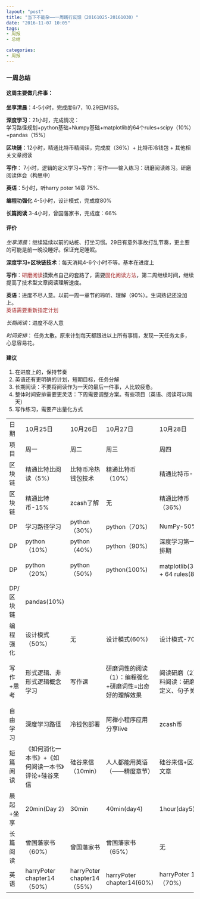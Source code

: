 ```yaml
---
layout: "post"
title: "当下不能杂——一周践行反馈（20161025-20161030）"
date: "2016-11-07 10:05"
tags:
- 周报
- 总结

categories:
- 周报
---
```


### 一周总结

#### 这周主要做几件事：

**坐享清晨**：4-5小时，完成度6/7，10.29日MISS。

**深度学习**：21小时，完成情况：  
学习路径规划+python基础+Numpy基础+matplotlib的64个rules+scipy（10%）+pandas（15%）

**区块链**：12小时，精通比特币精阅读，完成度（36%）+ 比特币冷钱包 + 其他相关文章阅读

**写作**： 7小时，逻辑的定义学习+写作；写作——输入练习：研磨阅读练习。研磨阅读体会（构思中）

**英语**：5小时，听harry poter 14章 75%.

**编程功强化** 4-5小时，设计模式，完成度80%

**长篇阅读** 3-4小时，曾国藩家书，完成度：66%

#### 评价

_坐享清晨_：继续延续以前的站桩、打坐习惯。29日有意外事故打乱节奏，更主要的可能是前一晚没睡好。保证充足睡眠。

**深度学习+区块链技术**：每天消耗4-6个小时不等。基本在进度上

**写作**：<font color="brown">研磨阅读</font>摸索点自己的套路了，需要<font color="brown">固化阅读方法</font>，第二周继续时间，继续提高了技术型文章阅读理解速度。

**英语**：进度不尽人意。以前一周一章节的聆听、理解（90%）。生词熟记还没加上。  
<font color="brown">英语需要重新指定计划</font>

_长期阅读_：进度不尽人意

_时间安排_： 任务太散。原来计划每天都跟进以上所有事情，发现一天任务太多，心思容易花。

#### 建议

1.  在进度上的，保持节奏
2.  英语还有更明确的计划，短期目标，任务分解
3.  长期阅读：不要将阅读作为一天的最后一件事，人比较疲惫。
4.  整体时间安排需要更灵活：下周需要调整方案。有些项目（英语、阅读可以隔天）
5.  写作练习，需要产出量化方式

<table>

<tbody>

<tr>

<td>日期</td>

<td>10月25日</td>

<td>10月26日</td>

<td>10月27日</td>

<td>10月28日</td>

<td>10月29日</td>

<td>10月30日</td>

<td>10月31日</td>

</tr>

<tr>

<td>项目</td>

<td>周一</td>

<td>周二</td>

<td>周三</td>

<td>周四</td>

<td>周五</td>

<td>周六</td>

<td>周日</td>

</tr>

<tr>

<td>区块链</td>

<td>精通比特比阅读（5%）</td>

<td>比特币冷热钱包技术</td>

<td>精通比特币（10%）</td>

<td>精通比特币-12%</td>

<td>精通比特币-27%</td>

<td>无</td>

<td>精通比特币</td>

</tr>

<tr>

<td>区块链</td>

<td>精通比特币-15%</td>

<td>zcash了解</td>

<td>无</td>

<td>精通比特币（36%）</td>

</tr>

<tr>

<td>DP</td>

<td>学习路径学习</td>

<td>python（30%）</td>

<td>python（70%）</td>

<td>NumPy-50%</td>

<td>NumPy-70%</td>

<td>NumPy-95%</td>

<td>pandas(15%0</td>

</tr>

<tr>

<td>DP</td>

<td>python（10%）</td>

<td>python（40%）</td>

<td>python（90%）</td>

<td>深度学习第一个月排期</td>

<td>NumPy-70%</td>

<td>Scipy-(20%)</td>

<td>pandas(15%)</td>

</tr>

<tr>

<td>DP</td>

<td>python（20%）</td>

<td>python（50%)</td>

<td>python(100%)</td>

<td>matplotlib(30%）+ 64 rules(80%)</td>

<td>PYTHON数据开发环境构建</td>

</tr>

<tr>

<td>DP/区块链</td>

<td>pandas(10%)</td>

</tr>

<tr>

<td>编程强化</td>

<td>设计模式（50%）</td>

<td>无</td>

<td>设计模式(60%)</td>

<td>设计模式-70%</td>

<td>无</td>

<td>无</td>

<td>设计模式-80%</td>

</tr>

<tr>

<td>写作+思考</td>

<td>形式逻辑、非形式逻辑概念学习</td>

<td>写作课</td>

<td>研磨词性的阅读（1）：编程强化+研磨词性=出奇好的理解效果</td>

<td>阅读研磨（2）：材料阅读：研磨词、定义、句子关系</td>

<td>阅读研磨（3）：</td>

<td>死磕定义的阅读（1）</td>

<td>python数据开发环境笔记+死磕定义阅读——设计模式阅读过程回顾</td>

</tr>

<tr>

<td>自由学习</td>

<td>深度学习路径</td>

<td>冷钱包部署</td>

<td>阿禅小程序应用分享live</td>

<td>zcash币</td>

<td>精通比特币</td>

</tr>

<tr>

<td>短篇阅读</td>

<td>《如何消化一本书》+《如何阅读一本书》评论+硅谷来信</td>

<td>硅谷来信（10min）</td>

<td>人人都能用英语（——精度章节）</td>

<td>硅谷来信+区块链文章</td>

<td>硅谷来信</td>

<td>硅谷来信</td>

<td>硅谷来信</td>

</tr>

<tr>

<td>晨起+坐享</td>

<td>20min(Day 2)</td>

<td>30min</td>

<td>40min(day4)</td>

<td>1hour(day5)</td>

<td>40hour</td>

<td>无（处理家里事故）</td>

<td>20min</td>

</tr>

<tr>

<td>长篇阅读</td>

<td>曾国藩家书（60%）</td>

<td>曾国藩家书</td>

<td>曾国藩家书（65%）</td>

<td>无</td>

<td>无</td>

</tr>

<tr>

<td>英语</td>

<td>harryPoter chapter14（50%）</td>

<td>harryPoter chapter14（55%）</td>

<td>harryPoter chapter14(60%)</td>

<td>harryPoter 14（70%）</td>

<td>无</td>

<td>harryPoter 14（75%）</td>

<td>无</td>

</tr>

</tbody>

</table>
